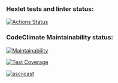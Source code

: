 ### Hexlet tests and linter status:
[![Actions Status](https://github.com/petrovanna/backend-project-46/workflows/hexlet-check/badge.svg)](https://github.com/petrovanna/backend-project-46/actions)

### CodeClimate Maintainability status:
[![Maintainability](https://api.codeclimate.com/v1/badges/0995670fc75577b98ce4/maintainability)](https://codeclimate.com/github/petrovanna/backend-project-46/maintainability)

[![Test Coverage](https://api.codeclimate.com/v1/badges/0995670fc75577b98ce4/test_coverage)](https://codeclimate.com/github/petrovanna/backend-project-46/test_coverage)

[![asciicast](https://asciinema.org/a/JuDeFNIdKd12RvVfndHvMB23f.svg)](https://asciinema.org/a/JuDeFNIdKd12RvVfndHvMB23f)